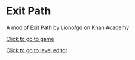 # Exit Path
A mod of [Exit Path](https://www.khanacademy.org/computer-programming/_/4551654830981120) by [Lionofgd](https://www.khanacademy.org/profile/kaid_773334215391442348986124/) on Khan Academy

[Click to go to game](https://winrarisyou.github.io/Exit-Path/html/)

[Click to go to level editor](<Level Editor/Exit Path Level Editor b0.0.3.html>)